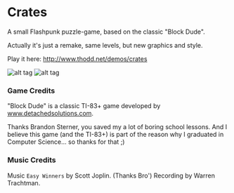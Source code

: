 Crates
======

A small Flashpunk puzzle-game, based on the classic "Block Dude".

Actually it's just a remake, same levels, but new graphics and style.

Play it here: http://www.thodd.net/demos/crates

![alt tag](https://raw.github.com/Thodd/Crates/master/crates_screen2.png)
![alt tag](https://raw.github.com/Thodd/Crates/master/crates_screen1.png)

### Game Credits
"Block Dude" is a classic TI-83+ game developed by www.detachedsolutions.com.

Thanks Brandon Sterner, you saved my a lot of boring school lessons.
And I believe this game (and the TI-83+) is part of the reason why I graduated in Computer Science...
so thanks for that ;)

### Music Credits
Music `Easy Winners` by Scott Joplin. (Thanks Bro')
Recording by Warren Trachtman.
